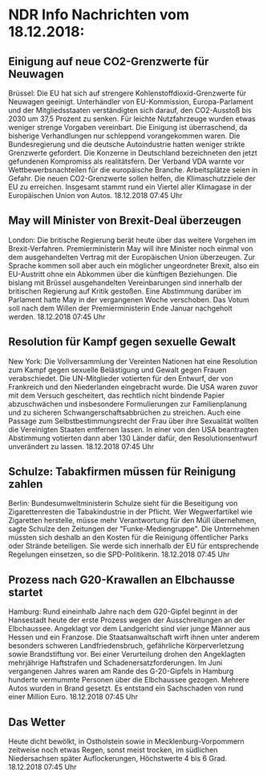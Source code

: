 # NDR Info Nachrichten vom 18.12.2018:


## Einigung auf neue CO2-Grenzwerte für Neuwagen
Brüssel: Die EU hat sich auf strengere Kohlenstoffdioxid-Grenzwerte für Neuwagen geeinigt. Unterhändler von EU-Kommission, Europa-Parlament und der Mitgliedsstaaten verständigten sich darauf, den CO2-Ausstoß bis 2030 um 37,5 Prozent zu senken. Für leichte Nutzfahrzeuge wurden etwas weniger strenge Vorgaben vereinbart. Die Einigung ist überraschend, da bisherige Verhandlungen nur schleppend vorangekommen waren. Die Bundesregierung und die deutsche Autoindustrie hatten weniger strikte Grenzwerte gefordert. Die Konzerne in Deutschland bezeichneten den jetzt gefundenen Kompromiss als realitätsfern. Der Verband VDA warnte vor Wettbewerbsnachteilen für die europäische Branche. Arbeitsplätze seien in Gefahr. Die neuen CO2-Grenzwerte sollen helfen, die Klimaschutzziele der EU zu erreichen. Insgesamt stammt rund ein Viertel aller Klimagase in der Europäischen Union von Autos. 18.12.2018 07:45 Uhr 

## May will Minister von Brexit-Deal überzeugen
London: Die britische Regierung berät heute über das weitere Vorgehen im Brexit-Verfahren. Premierministerin May will ihre Minister noch einmal von dem ausgehandelten Vertrag mit der Europäischen Union überzeugen. Zur Sprache kommen soll aber auch ein möglicher ungeordneter Brexit, also ein EU-Austritt ohne ein Abkommen über die künftigen Beziehungen. Die bislang mit Brüssel ausgehandelten Vereinbarungen sind innerhalb der britischen Regierung auf Kritik gestoßen. Eine Abstimmung darüber im Parlament hatte May in der vergangenen Woche verschoben. Das Votum soll nach dem Willen der Premierministerin Ende Januar nachgeholt werden. 18.12.2018 07:45 Uhr 

## Resolution für Kampf gegen sexuelle Gewalt
New York: Die Vollversammlung der Vereinten Nationen hat eine Resolution zum Kampf gegen sexuelle Belästigung und Gewalt gegen Frauen verabschiedet. Die UN-Mitglieder votierten für den Entwurf, der von Frankreich und den Niederlanden eingebracht wurde. Die USA waren zuvor mit dem Versuch gescheitert, das rechtlich nicht bindende Papier abzuschwächen und insbesondere Formulierungen zur Familienplanung und zu sicheren Schwangerschaftsabbrüchen zu streichen. Auch eine Passage zum Selbstbestimmungsrecht der Frau über ihre Sexualität wollten die Vereinigten Staaten entfernen lassen. In einer von den USA beantragten Abstimmung votierten dann aber 130 Länder dafür, den Resolutionsentwurf unverändert zu lassen. 18.12.2018 07:45 Uhr 

## Schulze: Tabakfirmen müssen für Reinigung zahlen
Berlin: Bundesumweltministerin Schulze sieht für die Beseitigung von Zigarettenresten die Tabakindustrie in der Pflicht. Wer Wegwerfartikel wie Zigaretten herstelle, müsse mehr Verantwortung für den Müll übernehmen, sagte Schulze den Zeitungen der "Funke-Mediengruppe". Die Unternehmen müssten sich deshalb an den Kosten für die Reinigung öffentlicher Parks oder Strände beteiligen. Sie werde sich innerhalb der EU für entsprechende Regelungen einsetzen, so die SPD-Politikerin. 18.12.2018 07:45 Uhr 

## Prozess nach G20-Krawallen an Elbchausse startet
Hamburg: Rund eineinhalb Jahre nach dem G20-Gipfel beginnt in der Hansestadt heute der erste Prozess wegen der Ausschreitungen an der Elbchaussee. Angeklagt vor dem Landgericht sind vier junge Männer aus Hessen und ein Franzose. Die Staatsanwaltschaft wirft ihnen unter anderem besonders schweren Landfriedensbruch, gefährliche Körperverletzung sowie Brandstiftung vor. Bei einer Verurteilung drohen den Angeklagten mehrjährige Haftstrafen und Schadenersatzforderungen. Im Juni vergangenen Jahres waren am Rande des G-20-Gipfels in Hamburg hunderte vermummte Personen über die Elbchaussee gezogen. Mehrere Autos wurden in Brand gesetzt. Es entstand ein Sachschaden von rund einer Million Euro. 18.12.2018 07:45 Uhr 

## Das Wetter
Heute dicht bewölkt, in Ostholstein sowie in Mecklenburg-Vorpommern zeitweise noch etwas Regen, sonst meist trocken, im südlichen Niedersachsen später Auflockerungen, Höchstwerte 4 bis 6 Grad. 18.12.2018 07:45 Uhr 
